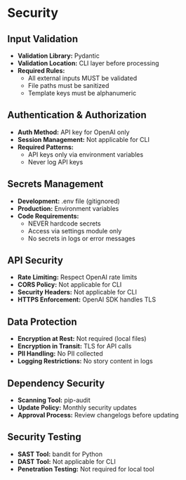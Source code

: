 # Security

## Input Validation

- **Validation Library:** Pydantic
- **Validation Location:** CLI layer before processing
- **Required Rules:**
  - All external inputs MUST be validated
  - File paths must be sanitized
  - Template keys must be alphanumeric

## Authentication & Authorization

- **Auth Method:** API key for OpenAI only
- **Session Management:** Not applicable for CLI
- **Required Patterns:**
  - API keys only via environment variables
  - Never log API keys

## Secrets Management

- **Development:** .env file (gitignored)
- **Production:** Environment variables
- **Code Requirements:**
  - NEVER hardcode secrets
  - Access via settings module only
  - No secrets in logs or error messages

## API Security

- **Rate Limiting:** Respect OpenAI rate limits
- **CORS Policy:** Not applicable for CLI
- **Security Headers:** Not applicable for CLI
- **HTTPS Enforcement:** OpenAI SDK handles TLS

## Data Protection

- **Encryption at Rest:** Not required (local files)
- **Encryption in Transit:** TLS for API calls
- **PII Handling:** No PII collected
- **Logging Restrictions:** No story content in logs

## Dependency Security

- **Scanning Tool:** pip-audit
- **Update Policy:** Monthly security updates
- **Approval Process:** Review changelogs before updating

## Security Testing

- **SAST Tool:** bandit for Python
- **DAST Tool:** Not applicable for CLI
- **Penetration Testing:** Not required for local tool
